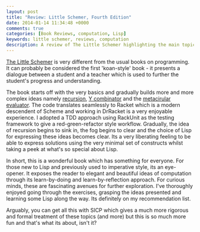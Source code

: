 ```yaml
---
layout: post
title: "Review: Little Schemer, Fourth Edition"
date: 2014-01-14 11:34:48 +0000
comments: true
categories: [Book Reviews, computation, Lisp] 
keywords: little schemer, reviews, computation
description: A review of The Little Schemer highlighting the main topics covered in the book
---
```


[The Little Schemer](http://mitpress.mit.edu/books/little-schemer) is very different from the usual books on programming. It can probably be considered the first 'koan-style' book - it presents a dialogue between a student and a teacher which is used to further the student's progress and understanding.

The book starts off with the very basics and gradually builds more and more complex ideas namely [recursion][1], [Y combinator][2] and the [metacirular evaluator][3]. The code translates seamlessly to Racket which is a modern descendent of Scheme and working in DrRacket is a very enjoyable experience. I adopted a TDD approach using RackUnit as the testing framework to give a red-green-refactor style workflow. Gradually, the idea of recursion begins to sink in, the fog begins to clear and the choice of Lisp for expressing these ideas becomes clear. Its a very liberating feeling to be able to express solutions using the very minimal set of constructs whilst taking a peek at what's so special about Lisp.

In short, this is a wonderful book which has something for everyone. For those new to Lisp and previously used to imperative style, its an eye-opener. It exposes the reader to elegant and beautiful ideas of computation through its learn-by-doing and learn-by-reflection approach. For curious minds, these are fascinating avenues for further exploration. I've thoroughly enjoyed going through the exercises, grasping the ideas presented and learning some Lisp along the way. Its definitely on my recommendation list.

Arguably, you can get all this with SICP which gives a much more rigorous and formal treatment of these topics (and more) but this is so much more fun and that's what its about, isn't it?

[1]: http://en.wikipedia.org/wiki/Recursion_(computer_science)
[2]: http://en.wikipedia.org/wiki/Fixed-point_combinator#Y_combinator
[3]: http://en.wikipedia.org/wiki/Meta-circular_evaluator
